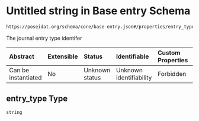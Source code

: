 # Untitled string in Base entry Schema

```txt
https://poseidat.org/schema/core/base-entry.json#/properties/entry_type
```

The journal entry type identifer

| Abstract            | Extensible | Status         | Identifiable            | Custom Properties | Additional Properties | Access Restrictions | Defined In                                                              |
| :------------------ | :--------- | :------------- | :---------------------- | :---------------- | :-------------------- | :------------------ | :---------------------------------------------------------------------- |
| Can be instantiated | No         | Unknown status | Unknown identifiability | Forbidden         | Allowed               | none                | [base-entry.json*](schemas/core/base-entry.json "open original schema") |

## entry_type Type

`string`
